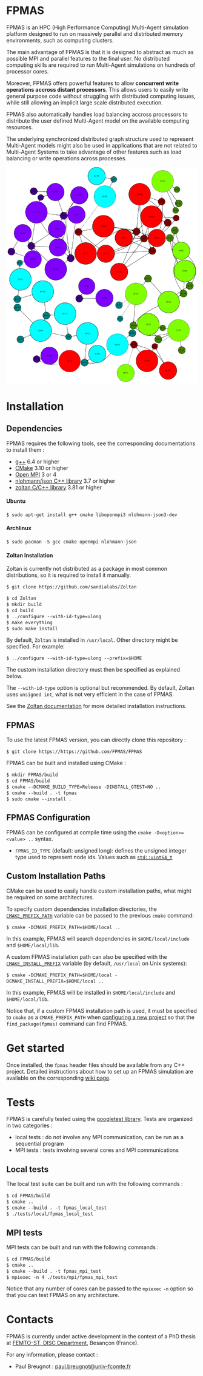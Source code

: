 # FPMAS

FPMAS is an HPC (High Performance Computing) Multi-Agent simulation platform
designed to run on massively parallel and distributed memory environments,
such as computing clusters.

The main advantage of FPMAS is that it is designed to abstract as much as
possible MPI and parallel features to the final user. No distributed computing
skills are required to run Multi-Agent simulations on hundreds of processor
cores.

Moreover, FPMAS offers powerful features to allow **concurrent write
operations accross distant processors**. This allows users to easily write
general purpose code without struggling with distributed computing issues,
while still allowing an implicit large scale distributed execution.

FPMAS also automatically handles load balancing accross processors to
distribute the user defined Multi-Agent model on the available computing
resources.

The underlying synchronized distributed graph structure used to represent
Multi-Agent models might also be used in applications that are not related
to Multi-Agent Systems to take advantage of other features such as load
balancing or write operations across processes.

![Simple model automatic distribution example on 4 cores](docs/img/mior_dist.png)

# Installation
## Dependencies

FPMAS requires the following tools, see the corresponding documentations to
install them :
- [g++](https://gcc.gnu.org/) 6.4 or higher
- [CMake](https://cmake.org/) 3.10 or higher
- [Open MPI](https://www.open-mpi.org/) 3 or 4
- [nlohmann/json C++ library](https://github.com/nlohmann/json) 3.7 or higher
- [zoltan C/C++ library](https://github.com/sandialabs/Zoltan) 3.81 or higher

#### Ubuntu

```
$ sudo apt-get install g++ cmake libopenmpi3 nlohmann-json3-dev
```

#### Archlinux

```
$ sudo pacman -S gcc cmake openmpi nlohmann-json
```

#### Zoltan Installation

Zoltan is currently not distributed as a package in most common distributions,
so it is required to install it manually.

```
$ git clone https://github.com/sandialabs/Zoltan
```

```
$ cd Zoltan
$ mkdir build
$ cd build
$ ../configure --with-id-type=ulong
$ make everything
$ sudo make install
```

By default, `Zoltan` is installed in `/usr/local`. Other directory might be
specified. For example:
```
$ ../configure --with-id-type=ulong --prefix=$HOME
```

The custom installation directory must then be specified as explained below.

The `--with-id-type` option is optional but recommended. By default, Zoltan
uses `unsigned int`, what is not very efficient in the case of FPMAS.

See the [Zoltan
documentation](https://htmlpreview.github.io/?https://raw.githubusercontent.com/sandialabs/zoltan/master/doc/Zoltan_html/ug_html/ug_usage.html)
for more detailed installation instructions.

## FPMAS

To use the latest FPMAS version, you can directly clone this repository :
```
$ git clone https://https://github.com/FPMAS/FPMAS
```

FPMAS can be built and installed using CMake :
```
$ mkdir FPMAS/build
$ cd FPMAS/build
$ cmake --DCMAKE_BUILD_TYPE=Release -DINSTALL_GTEST=NO ..
$ cmake --build . -t fpmas
$ sudo cmake --install .
```

## FPMAS Configuration

FPMAS can be configured at compile time using the `cmake -D<option>=<value> ..`
syntax.

- `FPMAS_ID_TYPE` (default: unsigned long): defines the unsigned integer type used to
  represent node ids. Values such as
  [`std::uint64_t`](https://en.cppreference.com/w/cpp/types/integer)

## Custom Installation Paths

CMake can be used to easily handle custom installation paths, what might be
required on some architectures.

To specify custom dependencies installation directories, the
[`CMAKE_PREFIX_PATH`](https://cmake.org/cmake/help/v3.10/variable/CMAKE_PREFIX_PATH.html?highlight=cmake_prefix_path)
variable can be passed to the previous `cmake` command:
```
$ cmake -DCMAKE_PREFIX_PATH=$HOME/local ..
```
In this example, FPMAS will search dependencies in `$HOME/local/include` and
`$HOME/local/lib`.

A custom FPMAS installation path can also be specified with the
[`CMAKE_INSTALL_PREFIX`](https://cmake.org/cmake/help/v3.10/variable/CMAKE_INSTALL_PREFIX.html?highlight=cmake_install_prefix)
variable (by default, `/usr/local` on Unix systems):
```
$ cmake -DCMAKE_PREFIX_PATH=$HOME/local -DCMAKE_INSTALL_PREFIX=$HOME/local ..
```
In this example, FPMAS will be installed in `$HOME/local/include` and
`$HOME/local/lib`.

Notice that, if a custom FPMAS installation path is used, it must be
specified to `cmake` as a `CMAKE_PREFIX_PATH` when [configuring a new
project](https://github.com/FPMAS/FPMAS/wiki/Get-Started) so that the
`find_package(fpmas)` command can find FPMAS.

# Get started

Once installed, the `fpmas` header files should be available from any C++
project.
Detailed instructions about how to set up an FPMAS simulation are available on
the corresponding [wiki page](https://github.com/FPMAS/FPMAS/wiki/Get-Started).

# Tests

FPMAS is carefully tested using the [googletest
library](https://github.com/google/googletest). Tests are organized in two
categories :
- local tests : do not involve any MPI communication, can be run as a
  sequential program
- MPI tests : tests involving several cores and MPI communications

## Local tests
The local test suite can be built and run with the following commands :
```
$ cd FPMAS/build
$ cmake ..
$ cmake --build . -t fpmas_local_test
$ ./tests/local/fpmas_local_test
```

## MPI tests
MPI tests can be built and run with the following commands :
```
$ cd FPMAS/build
$ cmake ..
$ cmake --build . -t fpmas_mpi_test
$ mpiexec -n 4 ./tests/mpi/fpmas_mpi_test
```

Notice that any number of cores can be passed to the `mpiexec` `-n` option so
that you can test FPMAS on any architecture.

# Contacts

FPMAS is currently under active development in the context of a PhD thesis at
[FEMTO-ST, DISC
Department](https://www.femto-st.fr/en/Research-departments/DISC/Presentation),
Besançon (France).

For any information, please contact :
- Paul Breugnot : paul.breugnot@univ-fcomte.fr
